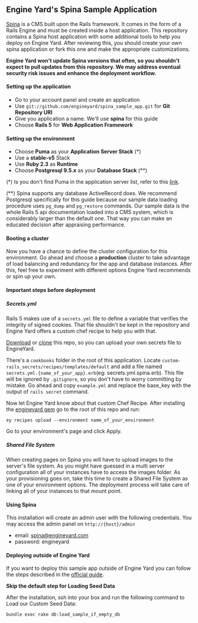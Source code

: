## Engine Yard's Spina Sample Application

[Spina](https://github.com/denkGroot/Spina) is a CMS built upon the Rails framework.
It comes in the form of a Rails Engine and must be created inside a host application.
This repository contains a Spina host application with some additional tools to help you deploy on Engine Yard.
After reviewing this, you should create your own spina application or fork this one and make the appropriate customizations.

**Engine Yard won't update Spina versions that often, so you shouldn't expect to pull updates from this repository.
We may address eventual security risk issues and enhance the deployment workflow.**

#### Setting up the application

* Go to your account panel and create an application
* Use `git://github.com/engineyard/spina_sample_app.git` for **Git Repository URI**
* Give you application a name. We'll use **spina** for this guide
* Choose **Rails 5** for **Web Application Framework**

#### Setting up the environment
* Choose **Puma** as your **Application Server Stack** (*)
* Use a **stable-v5** Stack
* Use **Ruby 2.3** as **Runtime**
* Choose **Postgresql 9.5.x** as your **Database Stack** (**)

(*) Is you don't find Puma in the application server list, refer to this [link](https://support.cloud.engineyard.com/hc/en-us/articles/205413928-Use-Puma-with-Engine-Yard-Cloud).

(**) Spina supports any database ActiveRecord does. We recommend Postgresql specifically for this guide because our sample data loading procedure uses `pg_dump` and `pg_restore` commands. Our sample data is the whole Rails 5 api documentation loaded into a CMS system, which is considerably larger than the default one. That way you can make an educated decision after appraising performance.

#### Booting a cluster

Now you have a chance to define the cluster configuration for this environment.
Go ahead and choose a **production** cluster to take advantage of load balancing and redundancy for the app and database instances.
After this, feel free to experiment with different options Engine Yard recommends or spin up your own.

#### Important steps before deployment

##### Secrets.yml

Rails 5 makes use of a `secrets.yml` file to define a variable that verifies the integrity of signed cookies.
That file shouldn't be kept in the repository and Engine Yard offers a custom chef recipe to help you with that.

[Download](https://github.com/engineyard/spina_sample_app/archive/master.zip) or [clone](https://github.com/engineyard/spina_sample_app) this repo, so you can upload your own secrets file to EngineYard.

There's a `cookbooks` folder in the root of this application. Locate `custom-rails_secrets/recipes/templates/default`
and add a file named `secrets.yml.{name_of_your_app}.erb`(eg: secrets.yml.spina.erb). This file will be ignored
by `.gitignore`, so you don't have to worry committing by mistake. Go ahead and copy `example.yml` and replace the base_key
with the output of `rails secret` command.

Now let Engine Yard know about that custom Chef Recipe. After installing the [engineyard gem](https://github.com/engineyard/engineyard) go to the root of this repo and run:

```
ey recipes upload --environment name_of_your_environment
```

Go to your environment's page and click Apply.

##### Shared File System

When creating pages on Spina you will have to upload images to the server's file system.
As you might have guessed in a multi server configuration all of your instances have to access the images folder.
As your provisioning goes on, take this time to create a Shared File System as one of your environment options.
The deployment process will take care of linking all of your instances to that mount point.

#### Using Spina

This installation will create an admin user with the following credentials. You may access the admin panel on `http://{host}/admin`
* email: spina@engineyard.com
* password: engineyard


#### Deploying outside of Engine Yard

If you want to deploy this sample app outside of Engine Yard you can follow the steps described in the [official guide](https://github.com/denkGroot/Spina).

**Skip the default step for Loading Seed Data**

After the installation, ssh into your box and run the following command to Load our Custom Seed Data:

```
bundle exec rake db:load_sample_if_empty_db
```